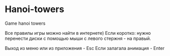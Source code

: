 # Hanoi-towers
Game hanoi towers

Все правилы игры можно найти в интернете)
Если коротко: нужно перенести диски с помощью мыши с левого стержня - на правый. 

Выход из меню или из приложения - Esc
Если залагала анимация - Enter

